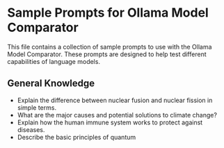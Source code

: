 # Sample Prompts for Ollama Model Comparator

This file contains a collection of sample prompts to use with the Ollama Model Comparator. These prompts are designed to help test different capabilities of language models.

## General Knowledge

- Explain the difference between nuclear fusion and nuclear fission in simple terms.
- What are the major causes and potential solutions to climate change?
- Explain how the human immune system works to protect against diseases.
- Describe the basic principles of quantum